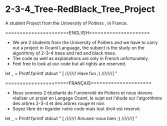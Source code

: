 # 2-3-4_Tree-RedBlack_Tree_Project
A student Project from the University of Poitiers , in France.


======================ENGLIISH=====================
* We are 2 students from the University of Poitiers and we have to carry out a project in Ocaml Language,
  the subject is the study on the algorithmy of 2-3-4 trees and red and black trees.
* The code as well as explanations are only in French unfortunately.
* Feel free to look at our code but all rights are reserved. 

let _ = Printf.fprintf stdout " [ ///////  Have fun ;) ///////] "


======================FRANÇAIS=====================
*  Nous sommes 2 étudiants de l'université de Poitiers et nous devons réaliser un projet en Langage Ocaml, 
  le sujet est l'étude sur l'algorithmie des arbres 2-3-4 et des arbres rouge et noir.
* Soyez libre de regarder notre code mais tout droit est reservé. 

let _ = Printf.fprintf stdout " [ /////// Amusez-vous bien ;) ///////] "
